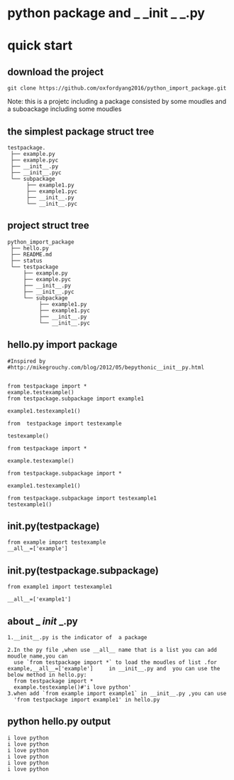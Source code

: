 # python  package and _ _init _ _.py

# quick start 
## download the project 
```
git clone https://github.com/oxfordyang2016/python_import_package.git
```

Note: this is a projetc including a package consisted by some moudles and a suboackage including some moudles

## the simplest package struct tree 
```
testpackage.
 ├── example.py
 ├── example.pyc
 ├── __init__.py
 ├── __init__.pyc
 └── subpackage
      ├── example1.py
      ├── example1.pyc
      ├── __init__.py
      └── __init__.pyc
```
## project  struct tree
```
python_import_package
 ├── hello.py
 ├── README.md
 ├── status
 └── testpackage
     ├── example.py
     ├── example.pyc
     ├── __init__.py
     ├── __init__.pyc
     └── subpackage
          ├── example1.py
          ├── example1.pyc
          ├── __init__.py
          └── __init__.pyc
```
## hello.py import package 
```
#Inspired by #http://mikegrouchy.com/blog/2012/05/bepythonic__init__py.html


from testpackage import *
example.testexample()
from testpackage.subpackage import example1

example1.testexample1()

from  testpackage import testexample

testexample()

from testpackage import *

example.testexample()

from testpackage.subpackage import *

example1.testexample1()

from testpackage.subpackage import testexample1
testexample1()
```

## __init__.py(testpackage)
```
from example import testexample
__all__=['example']
```
## __init__.py(testpackage.subpackage)
```
from example1 import testexample1

__all__=['example1']
```
## about _ _init_ _.py
```
1.__init__.py is the indicator of  a package 
```
```
2.In the py file ,when use __all__ name that is a list you can add moudle name,you can 
  use `from testpackage import *` to load the moudles of list .for example,__all__=['example']     in __init__.py and  you can use the below method in hello.py: 
  from testpackage import * 
  example.testexample()#'i love python'
3.when add `from example import example1` in __init__.py ,you can use 
  'from testpackage import example1' in hello.py  
```
## python hello.py output
```
i love python
i love python
i love python
i love python
i love python
i love python
```







